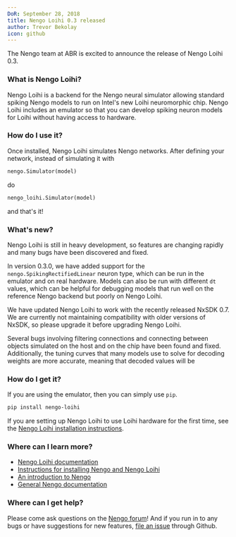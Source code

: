 ```yaml
---
DoR: September 28, 2018
title: Nengo Loihi 0.3 released
author: Trevor Bekolay
icon: github
---
```


The Nengo team at ABR is excited to announce
the release of Nengo Loihi 0.3.

### What is Nengo Loihi?

Nengo Loihi is a backend for the Nengo neural simulator
allowing standard spiking Nengo models
to run on Intel's new Loihi neuromorphic chip.
Nengo Loihi includes an emulator so that
you can develop spiking neuron models
for Loihi without having access to hardware.

### How do I use it?

Once installed, Nengo Loihi simulates Nengo networks.
After defining your network, instead of simulating it with

```python
nengo.Simulator(model)
```

do

```python
nengo_loihi.Simulator(model)
```

and that's it!

### What's new?

Nengo Loihi is still in heavy development,
so features are changing rapidly
and many bugs have been discovered and fixed.

In version 0.3.0, we have added support
for the `nengo.SpikingRectifiedLinear` neuron type,
which can be run in the emulator and on real hardware.
Models can also be run with different `dt` values,
which can be helpful for debugging models
that run well on the reference Nengo backend
but poorly on Nengo Loihi.

We have updated Nengo Loihi to work with
the recently released NxSDK 0.7.
We are currently not maintaining compatibility
with older versions of NxSDK,
so please upgrade it before upgrading Nengo Loihi.

Several bugs involving filtering connections
and connecting between objects simulated
on the host and on the chip have been found and fixed.
Additionally, the tuning curves that many models
use to solve for decoding weights are more accurate,
meaning that decoded values will be

### How do I get it?

If you are using the emulator, then you can
simply use `pip`.

```bash
pip install nengo-loihi
```

If you are setting up Nengo Loihi
to use Loihi hardware for the first time,
see the [Nengo Loihi installation instructions](https://www.nengo.ai/nengo-loihi/installation.html).

### Where can I learn more?

- [Nengo Loihi documentation](https://www.nengo.ai/nengo-loihi)
- [Instructions for installing Nengo and Nengo Loihi](https://www.nengo.ai/nengo-loihi/installation.html)
- [An introduction to Nengo](https://www.nengo.ai/quickstart.html)
- [General Nengo documentation](https://www.nengo.ai/)

### Where can I get help?

Please come ask questions on the
[Nengo forum](https://forum.nengo.ai/c/backends/loihi)!
And if you run in to any bugs or have suggestions for new features,
[file an issue](https://github.com/nengo/nengo-loihi/issues)
through Github.
